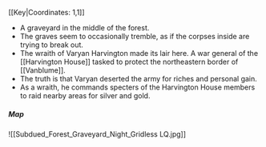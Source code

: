 [[Key|Coordinates: 1,1]]

- A graveyard in the middle of the forest.
- The graves seem to occasionally tremble, as if the corpses inside are trying to break out.
- The wraith of Varyan Harvington made its lair here. A war general of the [[Harvington House]] tasked to protect the northeastern border of [[Vanblume]].
- The truth is that Varyan deserted the army for riches and personal gain.
- As a wraith, he commands specters of the Harvington House members to raid nearby areas for silver and gold.


##### Map
![[Subdued_Forest_Graveyard_Night_Gridless LQ.jpg]]
